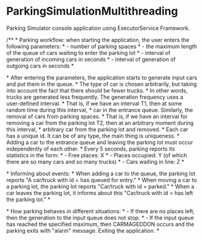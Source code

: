 # ParkingSimulationMultithreading
Parking Simulator console application using ExecutorService Framework.


/**
     * Parking workflow: when starting the application, the user enters the following parameters:
     * - number of parking spaces
     * - the maximum length of the queue of cars waiting to enter the parking lot
     * - interval of generation of incoming cars in seconds
     * - interval of generation of outgoing cars in seconds
     * <p>
     * After entering the parameters, the application starts to generate input cars and put them in the queue.
     * The type of car is chosen arbitrarily, but taking into account the fact that there should be fewer trucks.
     * In other words, trucks are generated less frequently. The generation frequency uses a user-defined interval.
     * That is, if we have an interval T1, then at some random time during this interval,
     * car in the entrance queue. Similarly, the removal of cars from parking spaces.
     * That is, if we have an interval for removing a car from the parking lot T2, then at an arbitrary moment during this interval,
     * arbitrary car from the parking lot and removed.
     * Each car has a unique id. It can be of any type, the main thing is uniqueness.
     * Adding a car to the entrance queue and leaving the parking lot must occur independently of each other.
     * Every 5 seconds, parking reports its statistics in the form:
     * - Free places: X
     * - Places occupied: Y (of which there are so many cars and so many trucks)
     * - Cars waiting in line: Z
     * <p>
     * Informing about events:
     * When adding a car to the queue, the parking lot reports "A car/truck with id = <car ID> has queued for entry."
     * When moving a car to a parking lot, the parking lot reports "Car/truck with id = <car id> parked."
     * When a car leaves the parking lot, it informs about this "Car/truck with id = <car ID> has left the parking lot."
     * <p>
     * How parking behaves in different situations:
     * - If there are no places left, then the generation to the input queue does not stop.
     * - If the input queue has reached the specified maximum, then CARMAGEDDON occurs and the parking exits with "alarm" message. Exiting the application.
     *
